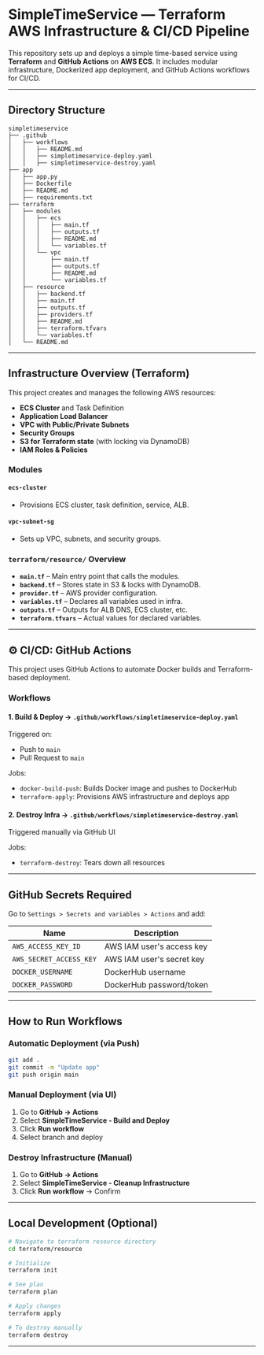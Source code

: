 #  SimpleTimeService — Terraform AWS Infrastructure & CI/CD Pipeline

This repository sets up and deploys a simple time-based service using **Terraform** and **GitHub Actions** on **AWS ECS**. It includes modular infrastructure, Dockerized app deployment, and GitHub Actions workflows for CI/CD.

---

##  Directory Structure

```
simpletimeservice
├── .github
│   ├── workflows
│   │   ├── README.md
│   │   ├── simpletimeservice-deploy.yaml
│   │   ├── simpletimeservice-destroy.yaml
├── app
│   ├── app.py
│   ├── Dockerfile
│   ├── README.md
│   ├── requirements.txt
├── terraform
│   ├── modules
│   │   ├── ecs
│   │   │   ├── main.tf
│   │   │   ├── outputs.tf
│   │   │   ├── README.md
│   │   │   └── variables.tf
│   │   └── vpc
│   │       ├── main.tf
│   │       ├── outputs.tf
│   │       ├── README.md
│   │       └── variables.tf
│   ├── resource
│   │   ├── backend.tf
│   │   ├── main.tf
│   │   ├── outputs.tf
│   │   ├── providers.tf
│   │   ├── README.md
│   │   ├── terraform.tfvars
│   │   └── variables.tf
│   └── README.md

```

---

##  Infrastructure Overview (Terraform)

This project creates and manages the following AWS resources:

-  **ECS Cluster** and Task Definition
-  **Application Load Balancer**
-  **VPC with Public/Private Subnets**
-  **Security Groups**
-  **S3 for Terraform state** (with locking via DynamoDB)
-  **IAM Roles & Policies**

###  Modules

#### `ecs-cluster`
- Provisions ECS cluster, task definition, service, ALB.

#### `vpc-subnet-sg`
- Sets up VPC, subnets, and security groups.

###  `terraform/resource/` Overview

- **`main.tf`** – Main entry point that calls the modules.
- **`backend.tf`** – Stores state in S3 & locks with DynamoDB.
- **`provider.tf`** – AWS provider configuration.
- **`variables.tf`** – Declares all variables used in infra.
- **`outputs.tf`** – Outputs for ALB DNS, ECS cluster, etc.
- **`terraform.tfvars`** – Actual values for declared variables.

---

## ⚙️ CI/CD: GitHub Actions

This project uses GitHub Actions to automate Docker builds and Terraform-based deployment.

###  Workflows

#### 1. **Build & Deploy** → `.github/workflows/simpletimeservice-deploy.yaml`
Triggered on:
- Push to `main`
- Pull Request to `main`

Jobs:
-  `docker-build-push`: Builds Docker image and pushes to DockerHub
-  `terraform-apply`: Provisions AWS infrastructure and deploys app

#### 2. **Destroy Infra** → `.github/workflows/simpletimeservice-destroy.yaml`
Triggered manually via GitHub UI

Jobs:
-  `terraform-destroy`: Tears down all resources

---

##  GitHub Secrets Required

Go to `Settings > Secrets and variables > Actions` and add:

| Name                    | Description               |
| ----------------------- | ------------------------- |
| `AWS_ACCESS_KEY_ID`     | AWS IAM user's access key |
| `AWS_SECRET_ACCESS_KEY` | AWS IAM user's secret key |
| `DOCKER_USERNAME`       | DockerHub username        |
| `DOCKER_PASSWORD`       | DockerHub password/token  |

---

##  How to Run Workflows

###  Automatic Deployment (via Push)
```bash
git add .
git commit -m "Update app"
git push origin main
```

###  Manual Deployment (via UI)
1. Go to **GitHub → Actions**
2. Select **SimpleTimeService - Build and Deploy**
3. Click **Run workflow**
4. Select branch and deploy

###  Destroy Infrastructure (Manual)
1. Go to **GitHub → Actions**
2. Select **SimpleTimeService - Cleanup Infrastructure**
3. Click **Run workflow** → Confirm

---

##  Local Development (Optional)

```bash
# Navigate to terraform resource directory
cd terraform/resource

# Initialize
terraform init

# See plan
terraform plan

# Apply changes
terraform apply

# To destroy manually
terraform destroy
```
----------